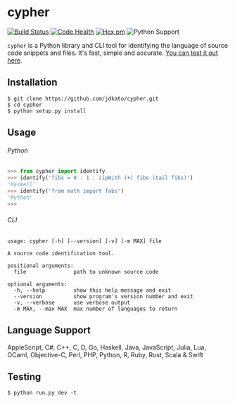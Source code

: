 # cypher

[![Build Status](https://travis-ci.org/jdkato/cypher.svg?branch=master)](https://travis-ci.org/jdkato/cypher) [![Code Health](https://landscape.io/github/jdkato/cypher/master/landscape.svg?style=flat)](https://landscape.io/github/jdkato/cypher/master) [![Hex.pm](https://img.shields.io/hexpm/l/plug.svg?maxAge=2592000)](https://github.com/jdkato/cypher/blob/master/LICENSE.txt) ![Python Support](https://img.shields.io/badge/python-2.7,3.4,3.5-blue.svg)

`cypher` is a Python library and CLI tool for identifying the language of source code snippets and files. It's fast, simple and accurate. [You can test it out here](http://jdkato.github.io/cypher/).

## Installation

```
$ git clone https://github.com/jdkato/cypher.git
$ cd cypher
$ python setup.py install
```

## Usage

###### Python

```python
>>> from cypher import identify
>>> identify('fibs = 0 : 1 : zipWith (+) fibs (tail fibs)')
'Haskell'
>>> identify('from math import fabs')
'Python'
>>>
```

###### CLI

```
usage: cypher [-h] [--version] [-v] [-m MAX] file

A source code identification tool.

positional arguments:
  file               path to unknown source code

optional arguments:
  -h, --help         show this help message and exit
  --version          show program's version number and exit
  -v, --verbose      use verbose output
  -m MAX, --max MAX  max number of languages to return
```

## Language Support

AppleScript, C#, C++, C, D, Go, Haskell, Java, JavaScript, Julia, Lua, OCaml, Objective-C, Perl, 
PHP, Python, R, Ruby, Rust, Scala & Swift

## Testing

```
$ python run.py dev -t
```
